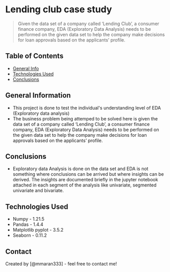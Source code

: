 # Lending club case study
> Given the data set of a company called ‘Lending Club’, a consumer finance company, EDA (Exploratory Data Analysis) needs to be performed on the given data set to help the company make decisions for loan approvals based on the applicants’ profile. 


## Table of Contents
* [General Info](#general-information)
* [Technologies Used](#technologies-used)
* [Conclusions](#conclusions)

## General Information
- This project is done to test the individual's understanding level of EDA (Exploratory data analysis)
- The business problem being attemped to be solved here is given the data set of a company called ‘Lending Club’, a consumer finance company, EDA (Exploratory Data Analysis) needs to be performed on the given data set to help the company make decisions for loan approvals based on the applicants’ profile.

## Conclusions
- Exploratory data Analysis is done on the data set and EDA is not something where conclusions can be arrived but where insights can be derived. The insights are documented briefly in the jupyter notebook attached in each segment of the analysis like univariate, segmented univariate and bivariate.

## Technologies Used
- Numpy - 1.21.5
- Pandas - 1.4.4
- Matplotlib pyplot - 3.5.2
- Seaborn - 0.11.2

## Contact
Created by [@mmaran333] - feel free to contact me!
